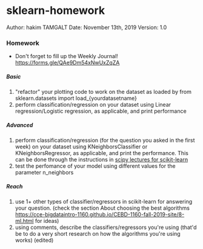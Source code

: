 # sklearn-homework

Author: hakim TAMGALT
Date: November 13th, 2019
Version: 1.0


### Homework
* Don't forget to fill up the Weekly Journal! https://forms.gle/QAe9Dm54xNwUxZqZA
##### Basic
1. "refactor" your plotting code to work on the dataset as loaded by from sklearn.datasets import load_{yourdatasetname}
2. perform classification/regression on your dataset using Linear regression/Logistic regression, as applicable, and print performance
##### Advanced
1. perform classification/regression (for the question you asked in the first week) on your dataset using KNeighborsClassifier or KNeighborsRegressor, as applicable, and print the performance. This can be done through the instructions in [scipy lectures for scikit-learn](http://scipy-lectures.org/packages/scikit-learn/index.html#introduction-problem-settings)
2. test the perfomance of your model using different values for the parameter n_neighbors
##### Reach
1. use 1+ other types of classifier/regressors in scikit-learn for answering your question. (check the section About choosing the best algorithms https://cce-bigdataintro-1160.github.io/CEBD-1160-fall-2019-site/8-ml.html for ideas)
2. using comments, describe the classifiers/regressors you're using (that'd be to do a very short research on how the algorithms you're using works) (edited) 

